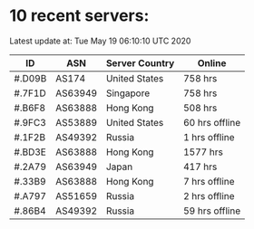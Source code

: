 # 10 recent servers:

Latest update at: Tue May 19 06:10:10 UTC 2020

| ID | ASN | Server Country | Online |
| -- | --- | -------------- | ------ |
| #.D09B | AS174 | United States | 758 hrs |
| #.7F1D | AS63949 | Singapore | 758 hrs |
| #.B6F8 | AS63888 | Hong Kong | 508 hrs |
| #.9FC3 | AS53889 | United States | 60 hrs offline |
| #.1F2B | AS49392 | Russia | 1 hrs offline |
| #.BD3E | AS63888 | Hong Kong | 1577 hrs |
| #.2A79 | AS63949 | Japan | 417 hrs |
| #.33B9 | AS63888 | Hong Kong | 7 hrs offline |
| #.A797 | AS51659 | Russia | 2 hrs offline |
| #.86B4 | AS49392 | Russia | 59 hrs offline |

